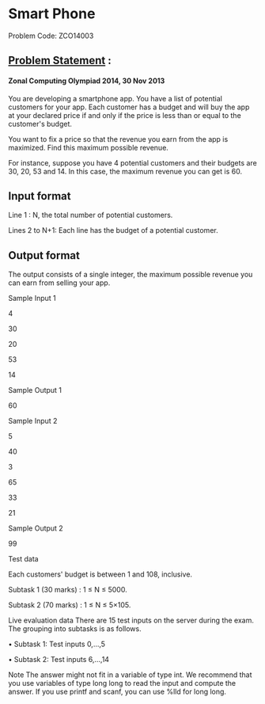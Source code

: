 # Smart Phone 
Problem Code: ZCO14003
## [Problem Statement](https://www.codechef.com/LRNDSA01/problems/ZCO14003) :

#### Zonal Computing Olympiad 2014, 30 Nov 2013

You are developing a smartphone app. You have a list of potential customers for your app. Each customer has a budget and will buy the app at your declared price if and only if the price is less than or equal to the customer's budget.


You want to fix a price so that the revenue you earn from the app is maximized. Find this maximum possible revenue.


For instance, suppose you have 4 potential customers and their budgets are 30, 20, 53 and 14. In this case, the maximum revenue you can get is 60.


## Input format
Line 1 : N, the total number of potential customers.

Lines 2 to N+1: Each line has the budget of a potential customer.


## Output format
The output consists of a single integer, the maximum possible revenue you can earn from selling your app.


Sample Input 1

4

30

20

53

14


Sample Output 1

60

Sample Input 2

5

40

3

65

33

21


Sample Output 2

99


Test data

Each customers' budget is between 1 and 108, inclusive.


Subtask 1 (30 marks) : 1 ≤ N ≤ 5000.

Subtask 2 (70 marks) : 1 ≤ N ≤ 5×105.


Live evaluation data
There are 15 test inputs on the server during the exam. The grouping into subtasks is as follows.

• Subtask 1: Test inputs 0,…,5

• Subtask 2: Test inputs 6,…,14



Note
The answer might not fit in a variable of type int. We recommend that you use variables of type long long to read the input and compute the answer. If you use printf and scanf, you can use %lld for long long.